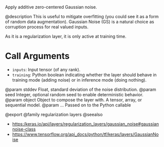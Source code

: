 Apply additive zero-centered Gaussian noise.

@description
This is useful to mitigate overfitting
(you could see it as a form of random data augmentation).
Gaussian Noise (GS) is a natural choice as corruption process
for real valued inputs.

As it is a regularization layer, it is only active at training time.

# Call Arguments
- `inputs`: Input tensor (of any rank).
- `training`: Python boolean indicating whether the layer should behave in
    training mode (adding noise) or in inference mode (doing nothing).

@param stddev Float, standard deviation of the noise distribution.
@param seed Integer, optional random seed to enable deterministic behavior.
@param object Object to compose the layer with. A tensor, array, or sequential model.
@param ... Passed on to the Python callable

@export
@family regularization layers
@seealso
+ <https:/keras.io/api/layers/regularization_layers/gaussian_noise#gaussiannoise-class>
+ <https://www.tensorflow.org/api_docs/python/tf/keras/layers/GaussianNoise>
